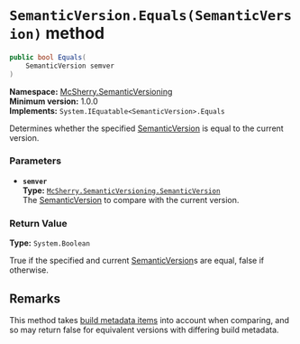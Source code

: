 # `SemanticVersion.Equals(SemanticVersion)` method

```c#
public bool Equals(
    SemanticVersion semver
)
```

**Namespace:** [McSherry.SemanticVersioning][1]  
**Minimum version:** 1.0.0  
**Implements:** `System.IEquatable<SemanticVersion>.Equals`

[1]: ../

Determines whether the specified [SemanticVersion][2] is equal
to the current version.

[2]: ./


### Parameters

- **`semver`**  
  **Type:** [`McSherry.SemanticVersioning.SemanticVersion`][2]  
  The [SemanticVersion][2] to compare with the current version.


### Return Value

**Type:** `System.Boolean`

True if the specified and current [SemanticVersion][2]s are equal,
false if otherwise.


## Remarks

This method takes [build metadata items][3] into account when
comparing, and so may return false for equivalent versions with
differing build metadata.

[3]: ./Metadata.md